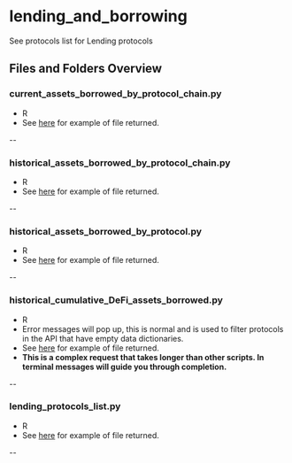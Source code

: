 # lending_and_borrowing

See protocols list for Lending protocols

## Files and Folders Overview

### current_assets_borrowed_by_protocol_chain.py

- R
- See [here](https://github.com/check-sked/crypto_data_resources/blob/main/csv_examples/lending_borrowing/Compound_assets_borrowed_by_chain.csv) for example of file returned.

--

### historical_assets_borrowed_by_protocol_chain.py

- R
- See [here](https://github.com/check-sked/crypto_data_resources/blob/main/csv_examples/lending_borrowing/Aave_Arbitrum_borrowed_tvl.csv) for example of file returned.

--

### historical_assets_borrowed_by_protocol.py

- R
- See [here](https://github.com/check-sked/crypto_data_resources/blob/main/csv_examples/lending_borrowing/Aave_historical_borrowed.csv) for example of file returned.

--

### historical_cumulative_DeFi_assets_borrowed.py

- R
- Error messages will pop up, this is normal and is used to filter protocols in the API that have empty data dictionaries.
- See [here](https://github.com/check-sked/crypto_data_resources/blob/main/csv_examples/lending_borrowing/cumulative_DeFi_assets_borrowed.csv) for example of file returned.
- **This is a complex request that takes longer than other scripts. In terminal messages will guide you through completion.**

--

### lending_protocols_list.py

- R
- See [here]() for example of file returned.

--
